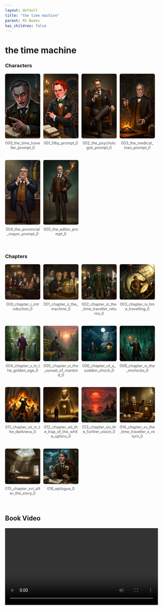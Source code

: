 ```yaml
---
layout: default
title: "the time machine"
parent: PG Books
has_children: false
---
```



<style>
.image-gallery {
  display: flex;
  flex-wrap: wrap;
  justify-content: space-between;
  margin-bottom: 20px;
}

.image-row {
  display: flex;
  justify-content: flex-start;
  width: 100%;
  margin-bottom: 20px;
}

.image-item {
  width: 23%;
  margin-right: 2%;
  text-align: center;
}

.image-item:last-child {
  margin-right: 0;
}

.image-item img {
  width: 100%;
  height: auto;
  object-fit: cover;
  border-radius: 5px;
  box-shadow: 0 2px 4px rgba(0,0,0,0.1);
}

.image-item p {
  margin-top: 5px;
  font-size: 0.9em;
  color: #555;
}

.video-container {
  margin: 20px 0;
}
</style>


# the time machine

<h3>Characters</h3>
<div class="image-gallery">
<div class="image-row">
  <div class="image-item">
    <img src="../../assets/pg_books_ai_generated_photos/the_time_machine/characters/000_the_time_traveller_prompt_0.png" alt="000_the_time_traveller_prompt_0">
    <p>000_the_time_traveller_prompt_0</p>
  </div>
  <div class="image-item">
    <img src="../../assets/pg_books_ai_generated_photos/the_time_machine/characters/001_filby_prompt_0.png" alt="001_filby_prompt_0">
    <p>001_filby_prompt_0</p>
  </div>
  <div class="image-item">
    <img src="../../assets/pg_books_ai_generated_photos/the_time_machine/characters/002_the_psychologist_prompt_0.png" alt="002_the_psychologist_prompt_0">
    <p>002_the_psychologist_prompt_0</p>
  </div>
  <div class="image-item">
    <img src="../../assets/pg_books_ai_generated_photos/the_time_machine/characters/003_the_medical_man_prompt_0.png" alt="003_the_medical_man_prompt_0">
    <p>003_the_medical_man_prompt_0</p>
  </div>
</div>
<div class="image-row">
  <div class="image-item">
    <img src="../../assets/pg_books_ai_generated_photos/the_time_machine/characters/004_the_provincial_mayor_prompt_0.png" alt="004_the_provincial_mayor_prompt_0">
    <p>004_the_provincial_mayor_prompt_0</p>
  </div>
  <div class="image-item">
    <img src="../../assets/pg_books_ai_generated_photos/the_time_machine/characters/005_the_editor_prompt_0.png" alt="005_the_editor_prompt_0">
    <p>005_the_editor_prompt_0</p>
  </div>
</div>
</div>

<h3>Chapters</h3>
<div class="image-gallery">
<div class="image-row">
  <div class="image-item">
    <img src="../../assets/pg_books_ai_generated_photos/the_time_machine/chapters/000_chapter_i_introduction_0.png" alt="000_chapter_i_introduction_0">
    <p>000_chapter_i_introduction_0</p>
  </div>
  <div class="image-item">
    <img src="../../assets/pg_books_ai_generated_photos/the_time_machine/chapters/001_chapter_ii_the_machine_0.png" alt="001_chapter_ii_the_machine_0">
    <p>001_chapter_ii_the_machine_0</p>
  </div>
  <div class="image-item">
    <img src="../../assets/pg_books_ai_generated_photos/the_time_machine/chapters/002_chapter_iii_the_time_traveller_returns_0.png" alt="002_chapter_iii_the_time_traveller_returns_0">
    <p>002_chapter_iii_the_time_traveller_returns_0</p>
  </div>
  <div class="image-item">
    <img src="../../assets/pg_books_ai_generated_photos/the_time_machine/chapters/003_chapter_iv_time_travelling_0.png" alt="003_chapter_iv_time_travelling_0">
    <p>003_chapter_iv_time_travelling_0</p>
  </div>
</div>
<div class="image-row">
  <div class="image-item">
    <img src="../../assets/pg_books_ai_generated_photos/the_time_machine/chapters/004_chapter_v_in_the_golden_age_0.png" alt="004_chapter_v_in_the_golden_age_0">
    <p>004_chapter_v_in_the_golden_age_0</p>
  </div>
  <div class="image-item">
    <img src="../../assets/pg_books_ai_generated_photos/the_time_machine/chapters/005_chapter_vi_the_sunset_of_mankind_0.png" alt="005_chapter_vi_the_sunset_of_mankind_0">
    <p>005_chapter_vi_the_sunset_of_mankind_0</p>
  </div>
  <div class="image-item">
    <img src="../../assets/pg_books_ai_generated_photos/the_time_machine/chapters/006_chapter_vii_a_sudden_shock_0.png" alt="006_chapter_vii_a_sudden_shock_0">
    <p>006_chapter_vii_a_sudden_shock_0</p>
  </div>
  <div class="image-item">
    <img src="../../assets/pg_books_ai_generated_photos/the_time_machine/chapters/008_chapter_ix_the_morlocks_0.png" alt="008_chapter_ix_the_morlocks_0">
    <p>008_chapter_ix_the_morlocks_0</p>
  </div>
</div>
<div class="image-row">
  <div class="image-item">
    <img src="../../assets/pg_books_ai_generated_photos/the_time_machine/chapters/011_chapter_xii_in_the_darkness_0.png" alt="011_chapter_xii_in_the_darkness_0">
    <p>011_chapter_xii_in_the_darkness_0</p>
  </div>
  <div class="image-item">
    <img src="../../assets/pg_books_ai_generated_photos/the_time_machine/chapters/012_chapter_xiii_the_trap_of_the_white_sphinx_0.png" alt="012_chapter_xiii_the_trap_of_the_white_sphinx_0">
    <p>012_chapter_xiii_the_trap_of_the_white_sphinx_0</p>
  </div>
  <div class="image-item">
    <img src="../../assets/pg_books_ai_generated_photos/the_time_machine/chapters/013_chapter_xiv_the_further_vision_0.png" alt="013_chapter_xiv_the_further_vision_0">
    <p>013_chapter_xiv_the_further_vision_0</p>
  </div>
  <div class="image-item">
    <img src="../../assets/pg_books_ai_generated_photos/the_time_machine/chapters/014_chapter_xv_the_time_traveller_s_return_0.png" alt="014_chapter_xv_the_time_traveller_s_return_0">
    <p>014_chapter_xv_the_time_traveller_s_return_0</p>
  </div>
</div>
<div class="image-row">
  <div class="image-item">
    <img src="../../assets/pg_books_ai_generated_photos/the_time_machine/chapters/015_chapter_xvi_after_the_story_0.png" alt="015_chapter_xvi_after_the_story_0">
    <p>015_chapter_xvi_after_the_story_0</p>
  </div>
  <div class="image-item">
    <img src="../../assets/pg_books_ai_generated_photos/the_time_machine/chapters/016_epilogue_0.png" alt="016_epilogue_0">
    <p>016_epilogue_0</p>
  </div>
</div>
</div>

<h2>Book Video</h2>
<div class="video-container">
  <video controls width="100%">
    <source src="../../assets/pg_books_ai_generated_videos/the_time_machine.mp4" type="video/mp4">
    Your browser does not support the video tag.
  </video>
</div>

